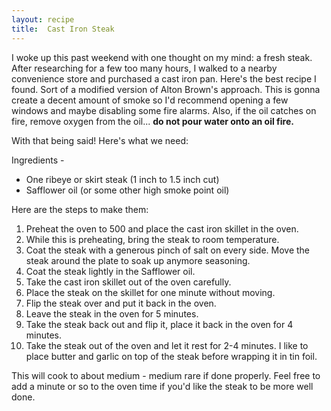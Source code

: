 ```yaml
---
layout: recipe
title:  Cast Iron Steak
---
```


I woke up this past weekend with one thought on my mind: a fresh steak. After researching for a few too many hours, I walked to a nearby convenience store and purchased a cast iron pan. Here's the best recipe I found. Sort of a modified version of Alton Brown's approach. This is gonna create a decent amount of smoke so I'd recommend opening a few windows and maybe disabling some fire alarms. Also, if the oil catches on fire, remove oxygen from the oil... **do not pour water onto an oil fire.**

With that being said! Here's what we need:

Ingredients -
- One ribeye or skirt steak (1 inch to 1.5 inch cut)
- Safflower oil (or some other high smoke point oil)

Here are the steps to make them:

1. Preheat the oven to 500 and place the cast iron skillet in the oven.
2. While this is preheating, bring the steak to room temperature.
3. Coat the steak with a generous pinch of salt on every side. Move the steak around the plate to soak up anymore seasoning. 
4. Coat the steak lightly in the Safflower oil.
5. Take the cast iron skillet out of the oven carefully.
6. Place the steak on the skillet for one minute without moving. 
7. Flip the steak over and put it back in the oven. 
8. Leave the steak in the oven for 5 minutes.
9. Take the steak back out and flip it, place it back in the oven for 4 minutes. 
10. Take the steak out of the oven and let it rest for 2-4 minutes. I like to place butter and garlic on top of the steak before wrapping it in tin foil. 


This will cook to about medium - medium rare if done properly. Feel free to add a minute or so to the oven time if you'd like the steak to be more well done. 